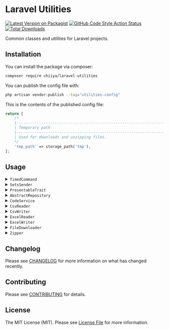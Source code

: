 # Laravel Utilities

[![Latest Version on Packagist](https://img.shields.io/packagist/v/chiiya/laravel-utilities.svg?style=flat-square)](https://packagist.org/packages/chiiya/laravel-utilities)
[![GitHub Code Style Action Status](https://img.shields.io/github/workflow/status/chiiya/laravel-utilities/lint?label=code%20style)](https://github.com/chiiya/laravel-utilities/actions?query=workflow%3Alint+branch%3Amaster)
[![Total Downloads](https://img.shields.io/packagist/dt/chiiya/laravel-utilities.svg?style=flat-square)](https://packagist.org/packages/chiiya/laravel-utilities)

Common classes and utilities for Laravel projects.

## Installation

You can install the package via composer:

```bash
composer require chiiya/laravel-utilities
```

You can publish the config file with:

```bash
php artisan vendor:publish --tag="utilities-config"
```

This is the contents of the published config file:

```php
return [
    /*
    |--------------------------------------------------------------------------
    | Temporary path
    |--------------------------------------------------------------------------
    | Used for downloads and unzipping files.
    */
    'tmp_path' => storage_path('tmp'),
];
```

## Usage

<details>
 <summary><code>TimedCommand</code></summary>


Simple extension of the Laravel `Command` that prints execution time after completion.

```php
class YourCommand extends \Chiiya\Common\Commands\TimedCommand
```
</details>

<details>
 <summary><code>SetsSender</code></summary>

Trait to set the sender (return path) for mailables for e.g. bounce handling.

```php
class OrderShipped extends Mailables
{
    use \Chiiya\Common\Mail\SetsSender;

    public function build(): self
    {
        return $this
            ->subject('Order shipped')
            ->markdown('emails.orders.shipped')
            ->sender('return@example.com');
    }
}
```
</details>

<details>
 <summary><code>PresentableTrait</code></summary>

View presenter similar to the no longer maintained [`laracasts/presenter`](https://github.com/laracasts/Presenter)
package.

```php
class UserPresenter extends \Chiiya\Common\Presenter\Presenter
{
    public function name(): string
    {
        return $this->first_name.' '.$this->last_name;
    }
}
```

```php
/**
 * @extends PresentableTrait<UserPresenter>
 */
class User extends Model
{
    use \Chiiya\Common\Presenter\PresentableTrait;
    
    protected string $presenter = UserPresenter::class;
}
```

```html
<h1>Hello, {{ $user->present()->name }}</h1>
```
</details>

<details>
 <summary><code>AbstractRepository</code></summary>

Base repository for usage of the repository pattern.

```php
/**
 * @extends AbstractRepository<Post>
 */
class PostRepository extends \Chiiya\Common\Repositories\AbstractRepository
{
    protected string $model = Post::class;

    /**
     * @return Collection<Post>
     */
    public function postsDiscussedYesterday()
    {
        return $this->newQuery()
            ->whereHas('comments', function (Builder $builder) {
                $builder
                    ->where('created_at', '>=', now()->subDay()->startOfDay())
                    ->where('created_at', '<=', now()->subDay()->endOfDay());
            })
            ->get();
    }

    /**
     * @inheritDoc
     */
    protected function applyFilters(Builder $builder, array $parameters): Builder
    {
        if (isset($parameters['title'])) {
            $builder->where('title', '=', $parameters['title']);
        }

        return $builder;
    }
}
```

```php
// Find by primary key
$post = $repository->get(10);
// Find (first) by filters
$post = $repository->find(['title' => 'Lorem ipsum']);
// List all entities, optionally filtered
$posts = $repository->index();
$posts = $repository->index(['title' => 'Lorem ipsum']);
// Count entities, optionally filtered
$count = $repository->count();
$count = $repository->count(['title' => 'Lorem ipsum']);
// Create new entity
$post = $repository->create(['title' => 'Some title']);
// Update entity
$repository->update($post, ['title' => 'Lorem ipsum']);
// Delete entity
$repository->delete($post);

// Custom methods
$posts = $repository->postsDiscussedYesterday();
```
</details>

<details>
 <summary><code>CodeService</code></summary>

Service for generating unique random codes.

```php
$service = resolve(\Chiiya\Common\Services\CodeService::class);

// Optional, import previously generated codes so that we don't generate codes that already exist
$service->import(storage_path('app/exports'));
// Generate specified amount of random codes using the given pattern and character set
$service->generate(
    1_000_000,
    '####-####-####',
    CodeService::SET_NUMBERS_AND_UPPERCASE,
);
// Get generated codes for further processing (e.g. database inserts)
$codes = $service->getCodes();
// Export newly generated codes into (batched) CSV files. Optionally specify the amount of
// codes per file
$service->export(storage_path('app/exports'));
$service->export(path: storage_path('app/exports'), perFile: 500_000);
```
</details>


<details>
 <summary><code>CsvReader</code></summary>

Small wrapper around the [`box/spout`](https://opensource.box.com/spout/) csv reader for high-performance
reading of CSV files:

```php
$reader = resolve(\Chiiya\Common\Services\CsvReader::class);
$reader->open('/path/to/file.csv');
foreach ($reader->rows() as $row) {
    $values = $row->toArray();
}
$reader->close();
```
</details>


<details>
 <summary><code>CsvWriter</code></summary>

Small wrapper around the [`box/spout`](https://opensource.box.com/spout/) csv writer:

```php
$writer = resolve(\Chiiya\Common\Services\CsvWriter::class);
$writer->open('/path/to/file.csv');
$writer->write(['Value 1', 'Value 2']);
$writer->close();
```
</details>


<details>
 <summary><code>ExcelReader</code></summary>

Small wrapper around the [`box/spout`](https://opensource.box.com/spout/) excel reader for high-performance
reading of XLS/XLSX files:

```php
$reader = resolve(\Chiiya\Common\Services\ExcelReader::class);
$reader->open('/path/to/file.xlsx');
foreach ($reader->getSheetIterator() as $sheet) {
    foreach ($sheet->getRowIterator() as $row) {
        $values = $row->toArray();
    }
}
$reader->close();
```
</details>


<details>
 <summary><code>ExcelWriter</code></summary>

Small wrapper around the [`box/spout`](https://opensource.box.com/spout/) excel writer:

```php
$writer = resolve(\Chiiya\Common\Services\ExcelWriter::class);
$writer->open('/path/to/file.xlsx');
$writer->setCurrentSheetName('Sheet 1');
$writer->addHeaderRow(['Name', 'Email']);
$writer->write(['John Doe', 'john.doe@example.com']);
$writer->addSheet('Sheet 2');
$writer->write(['Value 1', 'Value 2']);
$writer->close();
```
</details>


<details>
 <summary><code>FileDownloader</code></summary>

Utility class for downloading files from a remote URL.

```php
$downloader = resolve(\Chiiya\Common\Services\FileDownloader::class);
$file = $downloader->download('https://example.com/path/to/file.txt');
dump($file->getPath());
$file->delete();
```
</details>


<details>
 <summary><code>Zipper</code></summary>

Utility class for unzipping .zip files.

```php
$zipper = resolve(\Chiiya\Common\Services\Zipper::class);
$location = $zipper->unzip('/path/to/file.zip');
```
</details>

## Changelog

Please see [CHANGELOG](CHANGELOG.md) for more information on what has changed recently.

## Contributing

Please see [CONTRIBUTING](.github/CONTRIBUTING.md) for details.

## License

The MIT License (MIT). Please see [License File](LICENSE.md) for more information.
